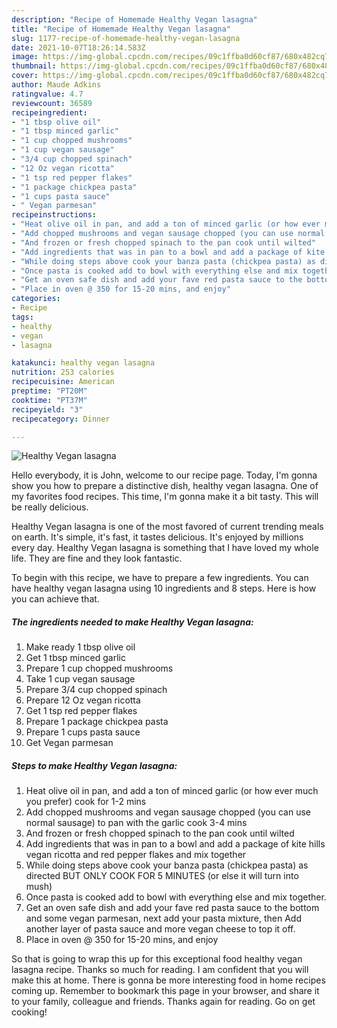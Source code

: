 ```yaml
---
description: "Recipe of Homemade Healthy Vegan lasagna"
title: "Recipe of Homemade Healthy Vegan lasagna"
slug: 1177-recipe-of-homemade-healthy-vegan-lasagna
date: 2021-10-07T18:26:14.583Z
image: https://img-global.cpcdn.com/recipes/09c1ffba0d60cf87/680x482cq70/healthy-vegan-lasagna-recipe-main-photo.jpg
thumbnail: https://img-global.cpcdn.com/recipes/09c1ffba0d60cf87/680x482cq70/healthy-vegan-lasagna-recipe-main-photo.jpg
cover: https://img-global.cpcdn.com/recipes/09c1ffba0d60cf87/680x482cq70/healthy-vegan-lasagna-recipe-main-photo.jpg
author: Maude Adkins
ratingvalue: 4.7
reviewcount: 36589
recipeingredient:
- "1 tbsp olive oil"
- "1 tbsp minced garlic"
- "1 cup chopped mushrooms"
- "1 cup vegan sausage"
- "3/4 cup chopped spinach"
- "12 Oz vegan ricotta"
- "1 tsp red pepper flakes"
- "1 package chickpea pasta"
- "1 cups pasta sauce"
- " Vegan parmesan"
recipeinstructions:
- "Heat olive oil in pan, and add a ton of minced garlic (or how ever much you prefer) cook for 1-2 mins"
- "Add chopped mushrooms and vegan sausage chopped (you can use normal sausage) to pan with the garlic cook 3-4 mins"
- "And frozen or fresh chopped spinach to the pan cook until wilted"
- "Add ingredients that was in pan to a bowl and add a package of kite hills vegan ricotta and red pepper flakes and mix together"
- "While doing steps above cook your banza pasta (chickpea pasta) as directed BUT ONLY COOK FOR 5 MINUTES (or else it will turn into mush)"
- "Once pasta is cooked add to bowl with everything else and mix together."
- "Get an oven safe dish and add your fave red pasta sauce to the bottom and some vegan parmesan, next add your pasta mixture, then Add another layer of pasta sauce and more vegan cheese to top it off."
- "Place in oven @ 350 for 15-20 mins, and enjoy"
categories:
- Recipe
tags:
- healthy
- vegan
- lasagna

katakunci: healthy vegan lasagna 
nutrition: 253 calories
recipecuisine: American
preptime: "PT20M"
cooktime: "PT37M"
recipeyield: "3"
recipecategory: Dinner

---
```



![Healthy Vegan lasagna](https://img-global.cpcdn.com/recipes/09c1ffba0d60cf87/680x482cq70/healthy-vegan-lasagna-recipe-main-photo.jpg)

Hello everybody, it is John, welcome to our recipe page. Today, I'm gonna show you how to prepare a distinctive dish, healthy vegan lasagna. One of my favorites food recipes. This time, I'm gonna make it a bit tasty. This will be really delicious.



Healthy Vegan lasagna is one of the most favored of current trending meals on earth. It's simple, it's fast, it tastes delicious. It's enjoyed by millions every day. Healthy Vegan lasagna is something that I have loved my whole life. They are fine and they look fantastic.


To begin with this recipe, we have to prepare a few ingredients. You can have healthy vegan lasagna using 10 ingredients and 8 steps. Here is how you can achieve that.

<!--inarticleads1-->

##### The ingredients needed to make Healthy Vegan lasagna:

1. Make ready 1 tbsp olive oil
1. Get 1 tbsp minced garlic
1. Prepare 1 cup chopped mushrooms
1. Take 1 cup vegan sausage
1. Prepare 3/4 cup chopped spinach
1. Prepare 12 Oz vegan ricotta
1. Get 1 tsp red pepper flakes
1. Prepare 1 package chickpea pasta
1. Prepare 1 cups pasta sauce
1. Get  Vegan parmesan




<!--inarticleads2-->

##### Steps to make Healthy Vegan lasagna:

1. Heat olive oil in pan, and add a ton of minced garlic (or how ever much you prefer) cook for 1-2 mins
1. Add chopped mushrooms and vegan sausage chopped (you can use normal sausage) to pan with the garlic cook 3-4 mins
1. And frozen or fresh chopped spinach to the pan cook until wilted
1. Add ingredients that was in pan to a bowl and add a package of kite hills vegan ricotta and red pepper flakes and mix together
1. While doing steps above cook your banza pasta (chickpea pasta) as directed BUT ONLY COOK FOR 5 MINUTES (or else it will turn into mush)
1. Once pasta is cooked add to bowl with everything else and mix together.
1. Get an oven safe dish and add your fave red pasta sauce to the bottom and some vegan parmesan, next add your pasta mixture, then Add another layer of pasta sauce and more vegan cheese to top it off.
1. Place in oven @ 350 for 15-20 mins, and enjoy




So that is going to wrap this up for this exceptional food healthy vegan lasagna recipe. Thanks so much for reading. I am confident that you will make this at home. There is gonna be more interesting food in home recipes coming up. Remember to bookmark this page in your browser, and share it to your family, colleague and friends. Thanks again for reading. Go on get cooking!
